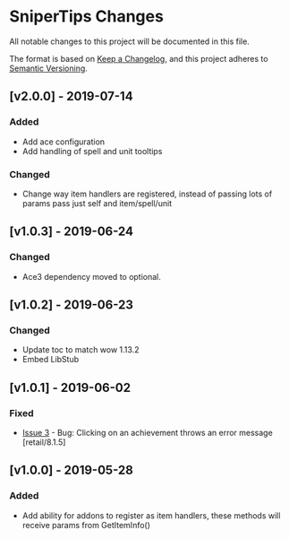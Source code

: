 # SniperTips Changes

All notable changes to this project will be documented in this file.

The format is based on [Keep a Changelog](https://keepachangelog.com/en/1.0.0/),
and this project adheres to [Semantic Versioning](https://semver.org/spec/v2.0.0.html).

## [v2.0.0] - 2019-07-14
### Added
 - Add ace configuration
 - Add handling of spell and unit tooltips

### Changed
 - Change way item handlers are registered, instead of passing lots of params pass just self and item/spell/unit


## [v1.0.3] - 2019-06-24
### Changed
 - Ace3 dependency moved to optional.

## [v1.0.2] - 2019-06-23
### Changed
 - Update toc to match wow 1.13.2
 - Embed LibStub

## [v1.0.1] - 2019-06-02
### Fixed
 - [Issue 3](https://github.com/ps-wow/SniperTips/issues/3) - Bug: Clicking on an achievement throws an error message [retail/8.1.5]

## [v1.0.0] - 2019-05-28
### Added
 - Add ability for addons to register as item handlers, these methods will receive params from GetItemInfo()